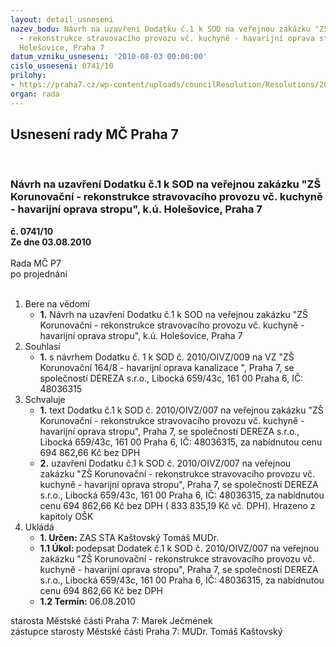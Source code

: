 ```yaml
---
layout: detail_usneseni
nazev_bodu: Návrh na uzavření Dodatku č.1 k SOD na veřejnou zakázku "ZŠ Korunovační
  - rekonstrukce stravovacího provozu vč. kuchyně - havarijní oprava stropu",  k.ú.
  Holešovice, Praha 7
datum_vzniku_usneseni: '2010-08-03 00:00:00'
cislo_usneseni: 0741/10
prilohy:
- https://praha7.cz/wp-content/uploads/councilResolution/Resolutions/20171/40-10-dodatek_op.doc
organ: rada
---
```

<div id="ucUsn_pList" class="usn">
	<span><h2>Usnesení rady MČ Praha 7 </h2>
<br></span><div class="standBody">
<span><h3>Návrh na uzavření Dodatku č.1 k SOD na veřejnou zakázku "ZŠ Korunovační - rekonstrukce stravovacího provozu vč. kuchyně - havarijní oprava stropu",  k.ú. Holešovice, Praha 7</h3></span><div class="center">
		<strong>č. 0741/10</strong><br>
	</div>
<div class="center">
		<strong>Ze dne 03.08.2010</strong><br><br>
	</div>Rada MČ P7<br> po projednání<br><br><ol>
<li>Bere na vědomí<ul><li>
<strong>1.</strong> Návrh na uzavření Dodatku č.1 k SOD na veřejnou zakázku "ZŠ Korunovační - rekonstrukce stravovacího provozu vč. kuchyně - havarijní oprava stropu",  k.ú. Holešovice, Praha 7</li></ul>
</li>
<li>Souhlasí<ul><li>
<strong>1.</strong> s návrhem Dodatku č. 1  k SOD č. 2010/OIVZ/009 na VZ "ZŠ Korunovační 164/8 - havarijní oprava kanalizace ", Praha 7, se společností DEREZA s.r.o., Libocká 659/43c, 161 00 Praha 6, IČ: 48036315  </li></ul>
</li>
<li>Schvaluje<ul>
<li>
<strong>1.</strong> text Dodatku č.1 k  SOD č. 2010/OIVZ/007 na veřejnou zakázku "ZŠ Korunovační - rekonstrukce stravovacího provozu vč. kuchyně - havarijní oprava stropu", Praha 7, se společností DEREZA s.r.o., Libocká 659/43c, 161 00 Praha 6, IČ: 48036315, za nabídnutou cenu 694 862,66 Kč bez DPH</li>
<li>
<strong>2.</strong> uzavření Dodatku č.1 k  SOD č. 2010/OIVZ/007 na veřejnou zakázku "ZŠ Korunovační - rekonstrukce stravovacího provozu vč. kuchyně - havarijní oprava stropu", Praha 7, se společností DEREZA s.r.o., Libocká 659/43c, 161 00 Praha 6, IČ: 48036315, za nabídnutou cenu 694 862,66 Kč bez DPH ( 833 835,19 Kč vč. DPH). Hrazeno z kapitoly OŠK</li>
</ul>
</li>
<li>Ukládá<ul>
<li>
<strong>1. Určen: </strong>ZAS STA Kaštovský Tomáš MUDr.</li>
<li>
<strong>1.1 Úkol: </strong>podepsat Dodatek č.1 k  SOD č. 2010/OIVZ/007 na veřejnou zakázku "ZŠ Korunovační - rekonstrukce stravovacího provozu vč. kuchyně - havarijní oprava stropu", Praha 7, se společností DEREZA s.r.o., Libocká 659/43c, 161 00 Praha 6, IČ: 48036315, za nabídnutou cenu 694 862,66 Kč bez DPH</li>
<li>
<strong>1.2 Termín: </strong>06.08.2010</li>
</ul>
</li>
</ol>starosta Městské části Praha 7: Marek Ječmének<br>zástupce starosty Městské části Praha 7: MUDr. Tomáš Kaštovský 
</div>
</div>